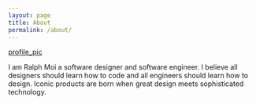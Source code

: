```yaml
---
layout: page
title: About
permalink: /about/
---
```



[profile_pic](_site/assets/profile.jpg)

I am Ralph Moi a software designer and software engineer. I believe all designers should learn how to code and all engineers should learn how to design. Iconic products are born when great design meets sophisticated technology.


